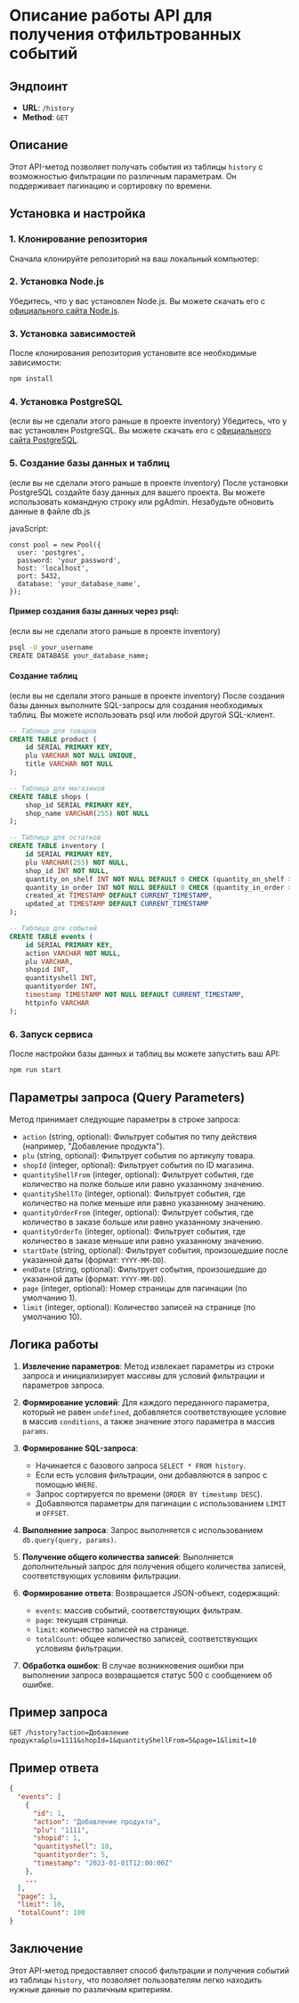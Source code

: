 # Описание работы API для получения отфильтрованных событий

## Эндпоинт
- **URL**: `/history`
- **Method**: `GET`

## Описание
Этот API-метод позволяет получать события из таблицы `history` с возможностью фильтрации по различным параметрам. Он поддерживает пагинацию и сортировку по времени.

## Установка и настройка

### 1. Клонирование репозитория

Сначала клонируйте репозиторий на ваш локальный компьютер:

### 2. Установка Node.js

Убедитесь, что у вас установлен Node.js. Вы можете скачать его с [официального сайта Node.js](https://nodejs.org/).

### 3. Установка зависимостей

После клонирования репозитория установите все необходимые зависимости:

```bash
npm install
```

### 4. Установка PostgreSQL

(если вы не сделали этого раньше в проекте inventory)
Убедитесь, что у вас установлен PostgreSQL. Вы можете скачать его с [официального сайта PostgreSQL](https://www.postgresql.org/download/).

### 5. Создание базы данных и таблиц

(если вы не сделали этого раньше в проекте inventory)
После установки PostgreSQL создайте базу данных для вашего проекта. Вы можете использовать командную строку или pgAdmin.
Незабудьте обновить данные в файле db.js


javaScript:
```
const pool = new Pool({
  user: 'postgres',
  password: 'your_password',
  host: 'localhost',
  port: 5432,
  database: 'your_database_name',
});
```

#### Пример создания базы данных через psql:

(если вы не сделали этого раньше в проекте inventory)
```bash
psql -U your_username
CREATE DATABASE your_database_name;
```

#### Создание таблиц

(если вы не сделали этого раньше в проекте inventory)
После создания базы данных выполните SQL-запросы для создания необходимых таблиц. Вы можете использовать psql или любой другой SQL-клиент.

```sql
-- Таблица для товаров
CREATE TABLE product (
    id SERIAL PRIMARY KEY,
    plu VARCHAR NOT NULL UNIQUE,
    title VARCHAR NOT NULL
);

-- Таблица для магазинов
CREATE TABLE shops (
    shop_id SERIAL PRIMARY KEY,
    shop_name VARCHAR(255) NOT NULL
);

-- Таблица для остатков
CREATE TABLE inventory (
    id SERIAL PRIMARY KEY,
    plu VARCHAR(255) NOT NULL,
    shop_id INT NOT NULL,
    quantity_on_shelf INT NOT NULL DEFAULT 0 CHECK (quantity_on_shelf >= 0),
    quantity_in_order INT NOT NULL DEFAULT 0 CHECK (quantity_in_order >= 0),
    created_at TIMESTAMP DEFAULT CURRENT_TIMESTAMP,
    updated_at TIMESTAMP DEFAULT CURRENT_TIMESTAMP
);

-- Таблица для событий
CREATE TABLE events (
    id SERIAL PRIMARY KEY,
    action VARCHAR NOT NULL,
    plu VARCHAR,
    shopid INT,
    quantityshell INT,
    quantityorder INT,
    timestamp TIMESTAMP NOT NULL DEFAULT CURRENT_TIMESTAMP,
    httpinfo VARCHAR
);
```

### 6. Запуск сервиса

После настройки базы данных и таблиц вы можете запустить ваш API:

```bash
npm run start
```

## Параметры запроса (Query Parameters)
Метод принимает следующие параметры в строке запроса:

- `action` (string, optional): Фильтрует события по типу действия (например, "Добавление продукта").
- `plu` (string, optional): Фильтрует события по артикулу товара.
- `shopId` (integer, optional): Фильтрует события по ID магазина.
- `quantityShellFrom` (integer, optional): Фильтрует события, где количество на полке больше или равно указанному значению.
- `quantityShellTo` (integer, optional): Фильтрует события, где количество на полке меньше или равно указанному значению.
- `quantityOrderFrom` (integer, optional): Фильтрует события, где количество в заказе больше или равно указанному значению.
- `quantityOrderTo` (integer, optional): Фильтрует события, где количество в заказе меньше или равно указанному значению.
- `startDate` (string, optional): Фильтрует события, произошедшие после указанной даты (формат: `YYYY-MM-DD`).
- `endDate` (string, optional): Фильтрует события, произошедшие до указанной даты (формат: `YYYY-MM-DD`).
- `page` (integer, optional): Номер страницы для пагинации (по умолчанию 1).
- `limit` (integer, optional): Количество записей на странице (по умолчанию 10).

## Логика работы
1. **Извлечение параметров**: Метод извлекает параметры из строки запроса и инициализирует массивы для условий фильтрации и параметров запроса.
  
2. **Формирование условий**: Для каждого переданного параметра, который не равен `undefined`, добавляется соответствующее условие в массив `conditions`, а также значение этого параметра в массив `params`.

3. **Формирование SQL-запроса**:
   - Начинается с базового запроса `SELECT * FROM history`.
   - Если есть условия фильтрации, они добавляются в запрос с помощью `WHERE`.
   - Запрос сортируется по времени (`ORDER BY timestamp DESC`).
   - Добавляются параметры для пагинации с использованием `LIMIT` и `OFFSET`.

4. **Выполнение запроса**: Запрос выполняется с использованием `db.query(query, params)`.

5. **Получение общего количества записей**: Выполняется дополнительный запрос для получения общего количества записей, соответствующих условиям фильтрации.

6. **Формирование ответа**: Возвращается JSON-объект, содержащий:
   - `events`: массив событий, соответствующих фильтрам.
   - `page`: текущая страница.
   - `limit`: количество записей на странице.
   - `totalCount`: общее количество записей, соответствующих условиям фильтрации.

7. **Обработка ошибок**: В случае возникновения ошибки при выполнении запроса возвращается статус 500 с сообщением об ошибке.

## Пример запроса
```http
GET /history?action=Добавление продукта&plu=1111&shopId=1&quantityShellFrom=5&page=1&limit=10
```

## Пример ответа
```json
{
  "events": [
    {
      "id": 1,
      "action": "Добавление продукта",
      "plu": "1111",
      "shopid": 1,
      "quantityshell": 10,
      "quantityorder": 5,
      "timestamp": "2023-01-01T12:00:00Z"
    },
    ...
  ],
  "page": 1,
  "limit": 10,
  "totalCount": 100
}
```

## Заключение
Этот API-метод предоставляет способ фильтрации и получения событий из таблицы `history`, что позволяет пользователям легко находить нужные данные по различным критериям.